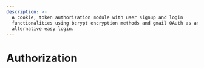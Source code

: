 ```yaml
---
description: >-
  A cookie, token authorization module with user signup and login
  functionalities using bcrypt encryption methods and gmail OAuth as an
  alternative easy login.
---
```


# Authorization

